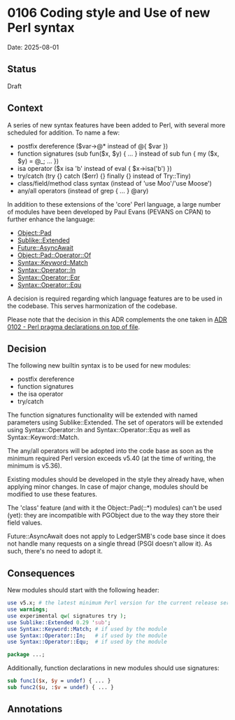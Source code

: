 # 0106 Coding style and Use of new Perl syntax

Date: 2025-08-01

## Status

Draft

## Context

A series of new syntax features have been added to Perl, with several more
scheduled for addition. To name a few:

- postfix dereference ($var->@* instead of @{ $var })
- function signatures (sub fun($x, $y) { ... } instead of sub fun { my ($x, $y) = @_; ... })
- isa operator ($x isa 'b' instead of eval { $x->isa('b') })
- try/catch (try {} catch ($err) {} finally {} instead of Try::Tiny)
- class/field/method class syntax (instead of 'use Moo'/'use Moose')
- any/all operators (instead of grep { ... } @ary)

In addition to these extensions of the 'core' Perl language, a large number of modules
have been developed by Paul Evans (PEVANS on CPAN) to further enhance the language:

- [Object::Pad](https://metacpan.org/dist/Object-Pad)
- [Sublike::Extended](https://metacpan.org/pod/Sublike::Extended)
- [Future::AsyncAwait](https://metacpan.org/pod/Future::AsyncAwait)
- [Object::Pad::Operator::Of](https://metacpan.org/pod/Object::Pad::Operator::Of)
- [Syntax::Keyword::Match](https://metacpan.org/pod/Syntax::Keyword::Match)
- [Syntax::Operator::In](https://metacpan.org/pod/Syntax::Operator::In)
- [Syntax::Operator::Eqr](https://metacpan.org/pod/Syntax::Operator::Eqr)
- [Syntax::Operator::Equ](https://metacpan.org/pod/Syntax::Operator::Equ)

A decision is required regarding which language features are to be used in the codebase. This
serves harmonization of the codebase.

Please note that the decision in this ADR complements the one taken in
[ADR 0102 - Perl pragma declarations on top of file](./0102-perl-pragmas-top-declarations.md).

## Decision

The following new builtin syntax is to be used for new modules:

- postfix dereference
- function signatures
- the isa operator
- try/catch

The function signatures functionality will be extended with named parameters using
Sublike::Extended. The set of operators will be extended using Syntax::Operator::In and
Syntax::Operator::Equ as well as Syntax::Keyword::Match.

The any/all operators will be adopted into the code base as soon as the minimum required
Perl version exceeds v5.40 (at the time of writing, the minimum is v5.36).

Existing modules should be developed in the style they already have, when applying minor changes. In
case of major change, modules should be modified to use these features.

The 'class' feature (and with it the Object::Pad(::*) modules) can't be used (yet): they are
incompatible with PGObject due to the way they store their field values.

Future::AsyncAwait does not apply to LedgerSMB's code base since it does not handle many requests on
a single thread (PSGI doesn't allow it). As such, there's no need to adopt it.

## Consequences

New modules should start with the following header:

```perl
use v5.x; # the latest minimum Perl version for the current release series
use warnings;
use experimental qw( signatures try );
use Sublike::Extended 0.29 'sub';
use Syntax::Keyword::Match; # if used by the module
use Syntax::Operator::In;   # if used by the module
use Syntax::Operator::Equ;  # if used by the module

package ...;

```

Additionally, function declarations in new modules should use signatures:

```perl
sub func1($x, $y = undef) { ... }
sub func2($u, :$v = undef) { ... }
```

## Annotations

